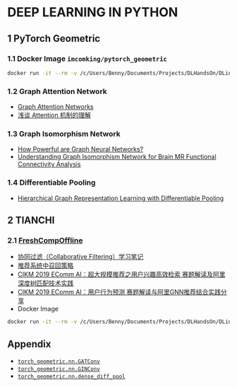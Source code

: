 # DEEP LEARNING IN PYTHON

## 1 PyTorch Geometric

### 1.1 Docker Image ```imcomking/pytorch_geometric```

```bash
docker run -it --rm -v /c/Users/Benny/Documents/Projects/DLHandsOn/DLinPython/PyTorchGeometric:/workspace imcomking/pytorch_geometric:latest /bin/bash
```

### 1.2 Graph Attention Network

- [Graph Attention Networks](https://arxiv.org/abs/1710.10903)
- [浅谈 Attention 机制的理解](https://www.cnblogs.com/ydcode/p/11038064.html)

### 1.3 Graph Isomorphism Network

- [How Powerful are Graph Neural Networks?](https://arxiv.org/abs/1810.00826)
- [Understanding Graph Isomorphism Network for Brain MR Functional Connectivity Analysis](http://cn.arxiv.org/abs/2001.03690)

### 1.4 Differentiable Pooling

- [Hierarchical Graph Representation Learning with Differentiable Pooling](https://arxiv.org/abs/1806.08804)

## 2 TIANCHI

### 2.1 [FreshCompOffline](https://tianchi.aliyun.com/competition/entrance/231522/introduction)

- [协同过滤（Collaborative Filtering）学习笔记](https://www.jianshu.com/p/d15ba37755d1)
- [推荐系统中召回策略](https://www.cnblogs.com/graybird/p/11393511.html)
- [CIKM 2019 EComm AI：超大规模推荐之用户兴趣高效检索 赛题解读及阿里深度树匹配技术实践](https://tianchi.aliyun.com/course/video?spm=5176.12586971.1001.45.4ee274a3LPTFrh&liveId=41072)
- [CIKM 2019 EComm AI：用户行为预测 赛题解读与阿里GNN推荐结合实践分享](https://tianchi.aliyun.com/course/video?spm=5176.12586971.1001.50.6fc147c4o8k4tC&liveId=41071)
- Docker Image

```bash
docker run -it --rm -v /c/Users/Benny/Documents/Projects/DLHandsOn/DLinPython/TIANCHI/FreshCompOffline:/workspace imcomking/pytorch_geometric:latest /bin/bash
```

## Appendix

- [```torch_geometric.nn.GATConv```](PyTorchGeometric/docs/GATConv.png)
- [```torch_geometric.nn.GINConv```](PyTorchGeometric/docs/GINConv.png)
- [```torch_geometric.nn.dense_diff_pool```](PyTorchGeometric/docs/dense_diff_pool.png)
